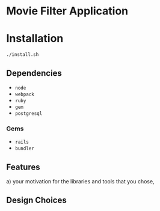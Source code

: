 # Movie Filter Application

# Installation

`./install.sh`

## Dependencies 

-	`node`
- `webpack`
- `ruby`
- `gem`
- `postgresql`

### Gems

-	`rails`
- `bundler`

## Features

 a) your motivation for the libraries and tools that you chose,

## Design Choices